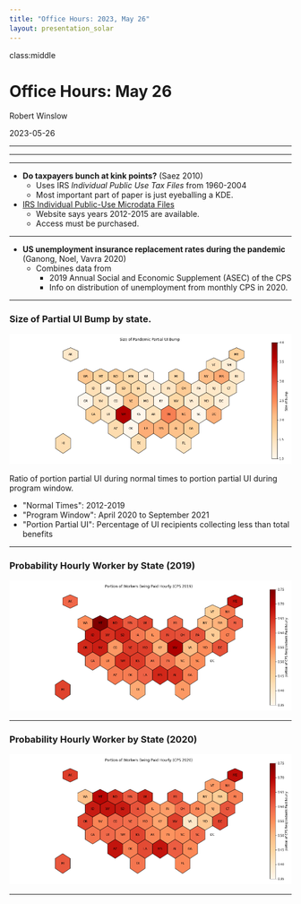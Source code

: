 ```yaml
---
title: "Office Hours: 2023, May 26"
layout: presentation_solar
---
```




class:middle


# Office Hours: May 26

Robert Winslow

2023-05-26


---

<!--
## Today:

1. Summary of Papers read
2. Bunching Data
-->









---

<!--
layout: true
class: header

<h2 style="background-color: #9cd6e4;">Bunching</h2>
layout: false
-->

---


- **Do taxpayers bunch at kink points?** (Saez 2010)
    - Uses IRS *Individual Public Use Tax Files* from 1960-2004
    - Most important part of paper is just eyeballing a KDE.
- [IRS Individual Public-Use Microdata Files](https://www.irs.gov/statistics/soi-tax-stats-individual-public-use-microdata-files)
    - Website says years 2012-2015 are available.
    - Access must be purchased. 


---

- **US unemployment insurance replacement rates during the pandemic** (Ganong, Noel, Vavra 2020)
    - Combines data from 
        - 2019 Annual Social and Economic Supplement (ASEC) of the CPS
        - Info on distribution of unemployment from monthly CPS in 2020.





---

### Size of Partial UI Bump by state.

<img src="img/20230526/puiBump.png" style="max-width:100%;">

Ratio of portion partial UI during normal times to portion partial UI during program window.

- "Normal Times": 2012-2019
- "Program Window": April 2020 to September 2021
- "Portion Partial UI": Percentage of UI recipients collecting less than total benefits 




---

### Probability Hourly Worker by State (2019)

<img src="img/20230526/paidHourRate2019.png" style="max-width:100%;">

---

### Probability Hourly Worker by State (2020)

<img src="img/20230526/paidHourRate2020.png" style="max-width:100%;">



---



